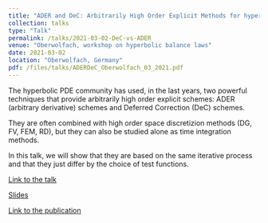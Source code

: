 ```yaml
---
title: "ADER and DeC: Arbitrarily High Order Explicit Methods for hyperblic PDEs and ODEs"
collection: talks
type: "Talk"
permalink: /talks/2021-03-02-DeC-vs-ADER
venue: "Oberwolfach, workshop on hyperbolic balance laws"
date: 2021-03-02
location: "Oberwolfach, Germany"
pdf: /files/talks/ADERDeC_Oberwolfach_03_2021.pdf
---
```


The hyperbolic PDE community has used, in the last years, two powerful techniques that provide arbitrarily high order explicit schemes: ADER (arbitrary derivative) schemes and Deferred Correction (DeC) schemes.

They are often combined with high order space discretizion methods (DG, FV, FEM, RD), but they can also be studied alone as time integration methods.

In this talk, we will show that they are based on the same iterative process and that they just differ by the choice of test functions.

[Link to the talk](https://drive.math.uzh.ch/index.php/s/9d99QpN3xaTxpLJ)

[Slides](/files/talks/ADERDeC_Oberwolfach_03_2021.pdf)

[Link to the publication](/publication/2021-02-10-ADER-is-DeC)

